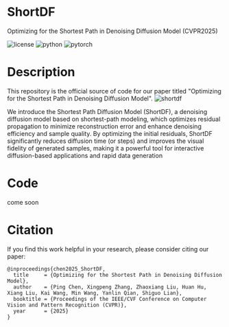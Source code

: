 # ShortDF
Optimizing for the Shortest Path in Denoising Diffusion Model (CVPR2025)

![license](https://img.shields.io/badge/License-MIT-brightgreen)
![python](https://img.shields.io/badge/Python-3.9-blue)
![pytorch](https://img.shields.io/badge/PyTorch-2.1-orange)

# Description
This repository is the official source of code for our paper titled "Optimizing for the Shortest Path in Denoising Diffusion Model". 
![shortdf](https://github.com/user-attachments/assets/99fffb4c-e962-4582-a487-48fd05e2c91d)


We introduce the Shortest Path Diffusion Model (ShortDF), a denoising diffusion model based on shortest-path modeling, which optimizes residual propagation to minimize reconstruction error and enhance denoising efficiency and sample quality. By optimizing the initial residuals, ShortDF significantly reduces diffusion time (or steps) and improves the visual fidelity of generated samples, making it a powerful tool for interactive diffusion-based applications and rapid data generation

# Code
come soon
# Citation
If you find this work helpful in your research, please consider citing our paper:
```
@inproceedings{chen2025_ShortDF,
  title     = {Optimizing for the Shortest Path in Denoising Diffusion Model},
  author    = {Ping Chen, Xingpeng Zhang, Zhaoxiang Liu, Huan Hu, Xiang Liu, Kai Wang, Min Wang, Yanlin Qian, Shiguo Lian},
  booktitle = {Proceedings of the IEEE/CVF Conference on Computer Vision and Pattern Recognition (CVPR)},
  year      = {2025}
}
```

